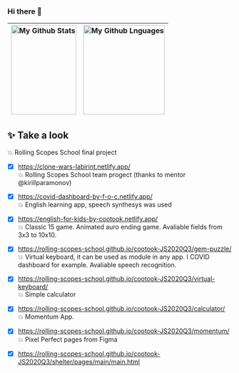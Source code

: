 ### Hi there 👋

<img width="100%" height="200px" alt="My Github Stats" src="https://github-readme-stats.vercel.app/api?username=cootook&show_icons=true?count_private=true&theme=dark"> | <img width="100%" height="200px" alt="My Github Lnguages" src="https://github-readme-stats.vercel.app/api/top-langs/?username=cootook&layout=compact&langs_count=8&theme=dark">
-------------------- | ---------------------
## ✨ Take a look
💥 Rolling Scopes School final project  
- [x] https://clone-wars-labirint.netlify.app/  
💥 Rolling Scopes School team progect (thanks to mentor @kirillparamonov)  
- [x] https://covid-dashboard-by-f-o-c.netlify.app/  
💥 English learning app, speech synthesys was used   
- [x] https://english-for-kids-by-cootook.netlify.app/  
💥 Classic 15 game. Animated auro ending game. Avaliable fields from 3x3 to 10x10.  
- [x] https://rolling-scopes-school.github.io/cootook-JS2020Q3/gem-puzzle/  
💥 Virtual keyboard, it can be used as module in any app. I COVID dashboard for example. Avaliable speech recognition.  
- [x] https://rolling-scopes-school.github.io/cootook-JS2020Q3/virtual-keyboard/  
💥 Simple calculator  
- [x] https://rolling-scopes-school.github.io/cootook-JS2020Q3/calculator/  
💥 Momentum App.   
- [x] https://rolling-scopes-school.github.io/cootook-JS2020Q3/momentum/  
💥 Pixel Perfect pages from Figma  
- [x] https://rolling-scopes-school.github.io/cootook-JS2020Q3/shelter/pages/main/main.html  



<!--
**cootook/cootook** is a ✨ _special_ ✨ repository because its `README.md` (this file) appears on your GitHub profile.

Here are some ideas to get you started:

- 🔭 I’m currently working on ...
- 🌱 I’m currently learning ...
- 👯 I’m looking to collaborate on ...
- 🤔 I’m looking for help with ...
- 💬 Ask me about ...
- 📫 How to reach me: ...
- 😄 Pronouns: ...
- ⚡ Fun fact: ...
-->
